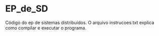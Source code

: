 # EP_de_SD
Código do ep de sistemas distribuídos. 
O arquivo instrucoes.txt explica como compilar e executar o programa.
